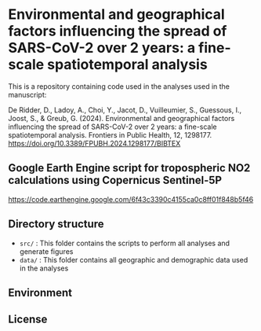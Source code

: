 # Environmental and geographical factors influencing the spread of SARS-CoV-2 over 2 years: a fine-scale spatiotemporal analysis

This is a repository containing code used in the analyses used in the manuscript:

De Ridder, D., Ladoy, A., Choi, Y., Jacot, D., Vuilleumier, S., Guessous, I., Joost, S., & Greub, G. (2024). Environmental and geographical factors influencing the spread of SARS-CoV-2 over 2 years: a fine-scale spatiotemporal analysis. Frontiers in Public Health, 12, 1298177. https://doi.org/10.3389/FPUBH.2024.1298177/BIBTEX

## Google Earth Engine script for tropospheric NO2 calculations using Copernicus Sentinel-5P
https://code.earthengine.google.com/6f43c3390c4155ca0c8ff01f848b5f46

## Directory structure

- `src/` : This folder contains the scripts to perform all analyses and generate figures
- `data/` : This folder contains all geographic and demographic data used in the analyses


## Environment

## License




